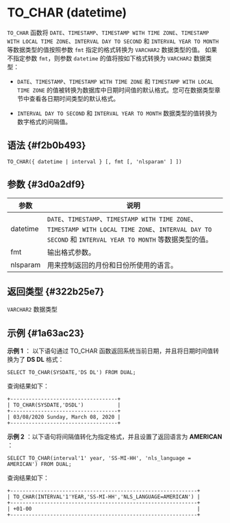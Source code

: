 TO_CHAR (datetime) 
=======================================



`TO_CHAR` 函数将 `DATE`、`TIMESTAMP`、`TIMESTAMP WITH TIME ZONE`、`TIMESTAMP WITH LOCAL TIME ZONE`、`INTERVAL DAY TO SECOND` 和 `INTERVAL YEAR TO MONTH` 等数据类型的值按照参数 `fmt` 指定的格式转换为 `VARCHAR2` 数据类型的值。 如果不指定参数 `fmt`，则参数 `datetime` 的值将按如下格式转换为 `VARCHAR2` 数据类型：

* `DATE`、`TIMESTAMP`、`TIMESTAMP WITH TIME ZONE` 和 `TIMESTAMP WITH LOCAL TIME ZONE` 的值被转换为数据库中日期时间值的默认格式。您可在数据类型章节中查看各日期时间类型的默认格式。

  

* `INTERVAL DAY TO SECOND` 和 `INTERVAL YEAR TO MONTH` 数据类型的值转换为数字格式的间隔值。

  




语法 {#f2b0b493}
--------------

    TO_CHAR({ datetime | interval } [, fmt [, 'nlsparam' ] ])



参数 {#3d0a2df9}
--------------



|    参数    |                                                                     说明                                                                      |
|----------|---------------------------------------------------------------------------------------------------------------------------------------------|
| datetime | `DATE`、`TIMESTAMP`、`TIMESTAMP WITH TIME ZONE`、`TIMESTAMP WITH LOCAL TIME ZONE`、`INTERVAL DAY TO SECOND` 和 `INTERVAL YEAR TO MONTH` 等数据类型的值。 |
| fmt      | 输出格式参数。                                                                                                                                     |
| nlsparam | 用来控制返回的月份和日份所使用的语言。                                                                                                                         |



返回类型 {#322b25e7}
----------------

`VARCHAR2` 数据类型

示例 {#1a63ac23}
--------------

**示例 1** ： 以下语句通过 TO_CHAR 函数返回系统当前日期，并且将日期时间值转换为了 **DS DL** 格式：

    SELECT TO_CHAR(SYSDATE,'DS DL') FROM DUAL;



查询结果如下：

    +-----------------------------------+
    | TO_CHAR(SYSDATE,'DSDL')           |
    +-----------------------------------+
    | 03/08/2020 Sunday, March 08, 2020 |
    +-----------------------------------+



**示例 2** ：以下语句将间隔值转化为指定格式，并且设置了返回语言为 **AMERICAN** ：

    SELECT TO_CHAR(interval'1' year, 'SS-MI-HH', 'nls_language = AMERICAN') FROM DUAL;



查询结果如下：

    +-------------------------------------------------------------+
    | TO_CHAR(INTERVAL'1'YEAR,'SS-MI-HH','NLS_LANGUAGE=AMERICAN') |
    +-------------------------------------------------------------+
    | +01-00                                                      |
    +-------------------------------------------------------------+


